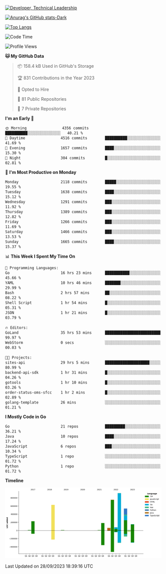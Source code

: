 <div>
  <a href="https://www.linkedin.com/in/arielpineiro/" target="_blank" rel="nofollow noopener noreferrer">
    <img src="https://img.shields.io/badge/-LinkedIn-%230077B5?style=for-the-badge&logo=linkedin&logoColor=white" alt="Developer, Technical Leadership" title="Ariel Piñeiro">
  </a>
</div>

[![Anurag's GitHub stats-Dark](https://github-readme-stats.vercel.app/api?username=arielsrv&show_icons=true&theme=dark#gh-dark-mode-only)](https://github.com/anuraghazra/github-readme-stats#gh-dark-mode-only)

[![Top Langs](https://github-readme-stats.vercel.app/api/top-langs/?username=arielsrv&layout=compact&langs_count=10&theme=dark#gh-dark-mode-only)](https://github.com/anuraghazra/github-readme-stats&theme=dark#gh-dark-mode-only)

<!--START_SECTION:waka-->
![Code Time](http://img.shields.io/badge/Code%20Time-62%20hrs%2027%20mins-blue)

![Profile Views](http://img.shields.io/badge/Profile%20Views-6-blue)

**🐱 My GitHub Data** 

> 📦 158.4 kB Used in GitHub's Storage 
 > 
> 🏆 831 Contributions in the Year 2023
 > 
> 💼 Opted to Hire
 > 
> 📜 81 Public Repositories 
 > 
> 🔑 7 Private Repositories 
 > 
**I'm an Early 🐤** 

```text
🌞 Morning                4356 commits        ██████████░░░░░░░░░░░░░░░   40.21 % 
🌆 Daytime                4516 commits        ██████████░░░░░░░░░░░░░░░   41.69 % 
🌃 Evening                1657 commits        ████░░░░░░░░░░░░░░░░░░░░░   15.30 % 
🌙 Night                  304 commits         █░░░░░░░░░░░░░░░░░░░░░░░░   02.81 % 
```
📅 **I'm Most Productive on Monday** 

```text
Monday                   2118 commits        █████░░░░░░░░░░░░░░░░░░░░   19.55 % 
Tuesday                  1638 commits        ████░░░░░░░░░░░░░░░░░░░░░   15.12 % 
Wednesday                1291 commits        ███░░░░░░░░░░░░░░░░░░░░░░   11.92 % 
Thursday                 1389 commits        ███░░░░░░░░░░░░░░░░░░░░░░   12.82 % 
Friday                   1266 commits        ███░░░░░░░░░░░░░░░░░░░░░░   11.69 % 
Saturday                 1466 commits        ███░░░░░░░░░░░░░░░░░░░░░░   13.53 % 
Sunday                   1665 commits        ████░░░░░░░░░░░░░░░░░░░░░   15.37 % 
```


📊 **This Week I Spent My Time On** 

```text
💬 Programming Languages: 
Go                       16 hrs 23 mins      ███████████░░░░░░░░░░░░░░   45.66 % 
YAML                     10 hrs 46 mins      ███████░░░░░░░░░░░░░░░░░░   29.99 % 
Bash                     2 hrs 57 mins       ██░░░░░░░░░░░░░░░░░░░░░░░   08.22 % 
Shell Script             1 hr 54 mins        █░░░░░░░░░░░░░░░░░░░░░░░░   05.31 % 
JSON                     1 hr 21 mins        █░░░░░░░░░░░░░░░░░░░░░░░░   03.79 % 

🔥 Editors: 
GoLand                   35 hrs 53 mins      █████████████████████████   99.97 % 
WebStorm                 0 secs              ░░░░░░░░░░░░░░░░░░░░░░░░░   00.03 % 

🐱‍💻 Projects: 
sites-api                29 hrs 5 mins       ████████████████████░░░░░   80.99 % 
backend-api-sdk          1 hr 31 mins        █░░░░░░░░░░░░░░░░░░░░░░░░   04.26 % 
gotools                  1 hr 10 mins        █░░░░░░░░░░░░░░░░░░░░░░░░   03.26 % 
order-status-oms-sfcc    1 hr 2 mins         █░░░░░░░░░░░░░░░░░░░░░░░░   02.89 % 
golang-template          26 mins             ░░░░░░░░░░░░░░░░░░░░░░░░░   01.21 % 
```

**I Mostly Code in Go** 

```text
Go                       21 repos            █████████░░░░░░░░░░░░░░░░   36.21 % 
Java                     10 repos            ████░░░░░░░░░░░░░░░░░░░░░   17.24 % 
JavaScript               6 repos             ███░░░░░░░░░░░░░░░░░░░░░░   10.34 % 
TypeScript               1 repo              ░░░░░░░░░░░░░░░░░░░░░░░░░   01.72 % 
Python                   1 repo              ░░░░░░░░░░░░░░░░░░░░░░░░░   01.72 % 
```



**Timeline**

![Lines of Code chart](https://raw.githubusercontent.com/arielsrv/arielsrv/main/assets/bar_graph.png)


 Last Updated on 28/09/2023 18:39:16 UTC
<!--END_SECTION:waka-->
